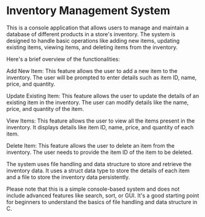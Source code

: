 # Inventory Management System

This is a console application that allows users to manage and maintain a database of different products in a store's inventory. The system is designed to handle basic operations like adding new items, updating existing items, viewing items, and deleting items from the inventory.

Here's a brief overview of the functionalities:

Add New Item: This feature allows the user to add a new item to the inventory. The user will be prompted to enter details such as item ID, name, price, and quantity.

Update Existing Item: This feature allows the user to update the details of an existing item in the inventory. The user can modify details like the name, price, and quantity of the item.

View Items: This feature allows the user to view all the items present in the inventory. It displays details like item ID, name, price, and quantity of each item.

Delete Item: This feature allows the user to delete an item from the inventory. The user needs to provide the item ID of the item to be deleted.

The system uses file handling and data structure to store and retrieve the inventory data. It uses a struct data type to store the details of each item and a file to store the inventory data persistently.

Please note that this is a simple console-based system and does not include advanced features like search, sort, or GUI. It's a good starting point for beginners to understand the basics of file handling and data structure in C.
